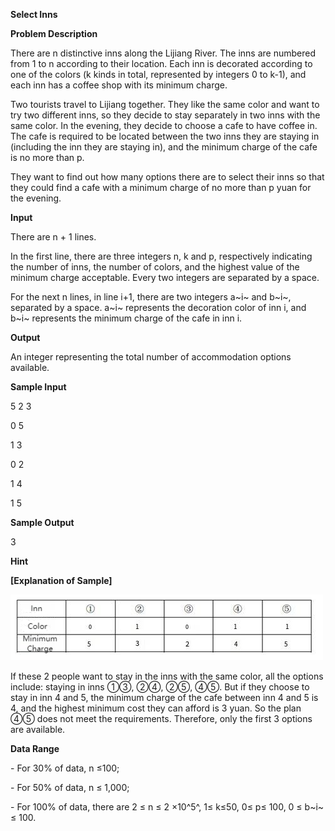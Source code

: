 **Select Inns**

**Problem Description**

There are n distinctive inns along the Lijiang River. The inns are numbered from 1 to n according to their location. Each inn is decorated according to one of the colors (k kinds in total, represented by integers 0 to k-1), and each inn has a coffee shop with its minimum charge.

Two tourists travel to Lijiang together. They like the same color and want to try two different inns, so they decide to stay separately in two inns with the same color. In the evening, they decide to choose a cafe to have coffee in. The cafe is required to be located between the two inns they are staying in (including the inn they are staying in), and the minimum charge of the cafe is no more than p.

They want to find out how many options there are to select their inns so that they could find a cafe with a minimum charge of no more than p yuan for the evening.

**Input**

There are n + 1 lines.

In the first line, there are three integers n, k and p, respectively indicating the number of inns, the number of colors, and the highest value of the minimum charge acceptable. Every two integers are separated by a space.

For the next n lines, in line i+1, there are two integers a~i~ and b~i~, separated by a space. a~i~ represents the decoration color of inn i, and b~i~ represents the minimum charge of the cafe in inn i.

**Output**

An integer representing the total number of accommodation options available.

**Sample Input**

5 2 3

0 5

1 3

0 2

1 4

1 5

**Sample Output**

3

**Hint**

**\[Explanation of Sample\]**

![IMG<span data-type=](media/image1.png)

If these 2 people want to stay in the inns with the same color, all the options include: staying in inns ①③, ②④, ②⑤, ④⑤. But if they choose to stay in inn 4 and 5, the minimum charge of the cafe between inn 4 and 5 is 4, and the highest minimum cost they can afford is 3 yuan. So the plan ④⑤ does not meet the requirements. Therefore, only the first 3 options are available.

**Data Range**

\- For 30% of data, n ≤100;

\- For 50% of data, n ≤ 1,000;

\- For 100% of data, there are 2 ≤ n ≤ 2 ×10^5^, 1≤ k≤50, 0≤ p≤ 100, 0 ≤ b~i~ ≤ 100.
